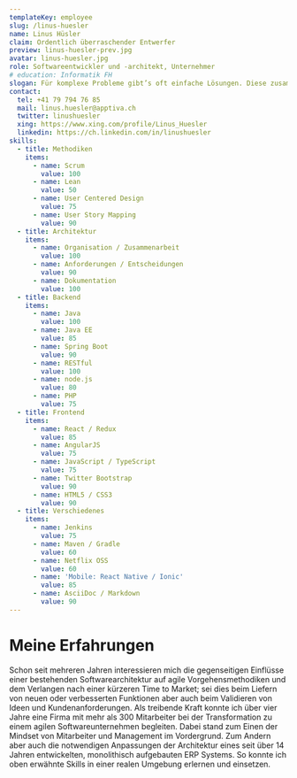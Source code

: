 ```yaml
---
templateKey: employee
slug: /linus-huesler
name: Linus Hüsler
claim: Ordentlich überraschender Entwerfer
preview: linus-huesler-prev.jpg
avatar: linus-huesler.jpg
role: Softwareentwickler und -architekt, Unternehmer
# education: Informatik FH
slogan: Für komplexe Probleme gibt’s oft einfache Lösungen. Diese zusammen mit den Anwender zu entwickeln ist meine Faszination.
contact:
  tel: +41 79 794 76 85
  mail: linus.huesler@apptiva.ch
  twitter: linushuesler
  xing: https://www.xing.com/profile/Linus_Huesler
  linkedin: https://ch.linkedin.com/in/linushuesler
skills:
  - title: Methodiken
    items:
      - name: Scrum
        value: 100
      - name: Lean
        value: 50
      - name: User Centered Design
        value: 75
      - name: User Story Mapping
        value: 90
  - title: Architektur
    items:
      - name: Organisation / Zusammenarbeit
        value: 100
      - name: Anforderungen / Entscheidungen
        value: 90
      - name: Dokumentation
        value: 100
  - title: Backend
    items:
      - name: Java
        value: 100
      - name: Java EE
        value: 85
      - name: Spring Boot
        value: 90
      - name: RESTful
        value: 100
      - name: node.js
        value: 80
      - name: PHP
        value: 75
  - title: Frontend
    items:
      - name: React / Redux
        value: 85
      - name: AngularJS
        value: 75
      - name: JavaScript / TypeScript
        value: 75
      - name: Twitter Bootstrap
        value: 90
      - name: HTML5 / CSS3
        value: 90
  - title: Verschiedenes
    items:
      - name: Jenkins
        value: 75
      - name: Maven / Gradle
        value: 60
      - name: Netflix OSS
        value: 60
      - name: 'Mobile: React Native / Ionic'
        value: 85
      - name: AsciiDoc / Markdown
        value: 90
---
```


# Meine Erfahrungen

Schon seit mehreren Jahren interessieren mich die gegenseitigen Einflüsse einer bestehenden Softwarearchitektur auf agile Vorgehensmethodiken und dem Verlangen nach einer kürzeren Time to Market; sei dies beim Liefern von neuen oder verbesserten Funktionen aber auch beim Validieren von Ideen und Kundenanforderungen. Als treibende Kraft konnte ich über vier Jahre eine Firma mit mehr als 300 Mitarbeiter bei der Transformation zu einem agilen Softwareunternehmen begleiten. Dabei stand zum Einen der Mindset von Mitarbeiter und Management im Vordergrund. Zum Andern aber auch die notwendigen Anpassungen der Architektur eines seit über 14 Jahren entwickelten, monolithisch aufgebauten ERP Systems. So konnte ich oben erwähnte Skills in einer realen Umgebung erlernen und einsetzen.
